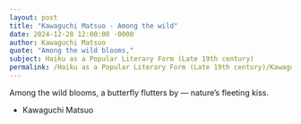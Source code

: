 ```yaml
---
layout: post
title: "Kawaguchi Matsuo - Among the wild"
date: 2024-12-28 12:00:00 -0000
author: Kawaguchi Matsuo
quote: "Among the wild blooms,"
subject: Haiku as a Popular Literary Form (Late 19th century)
permalink: /Haiku as a Popular Literary Form (Late 19th century)/Kawaguchi Matsuo/Kawaguchi Matsuo - Among the wild
---
```


Among the wild blooms,
a butterfly flutters by —
nature’s fleeting kiss.


- Kawaguchi Matsuo

